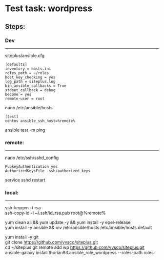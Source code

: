 Test task: wordpress
======================

## Steps:

### Dev
----------------------
siteplus/ansible.cfg  

    [defaults]
    inventory = hosts.ini
    roles_path = ~/roles
    host_key_checking = yes
    log_path = siteplus.log
    bin_ansible_callbacks = True
    stdout_callback = debug
    become = yes
    remote-user = root
    


nano /etc/ansible/hosts

    [test]
    centos ansible_ssh_host=%remote%

ansible test -m ping  

### remote:  
----------------------
nano /etc/ssh/sshd_config

    PubkeyAuthentication yes
    AuthorizedKeysFile .ssh/authorized_keys

service sshd restart

### local:
----------------------
ssh-keygen -t rsa  
ssh-copy-id -i ~/.ssh/id_rsa.pub root@%remote%  

yum clean all && yum update -y && yum install -y epel-release  
yum install -y ansible && mv /etc/ansible/hosts /etc/ansible/hosts.default  

yum install -y git  
git clone https://github.com/vvsco/siteplus.git  
cd ~/siteplus
git remote add wp https://github.com/vvsco/siteplus.git  
ansible-galaxy install thorian93.ansible_role_wordpress --roles-path roles  

